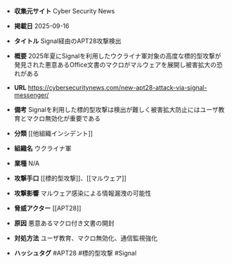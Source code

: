 - **収集元サイト**
Cyber Security News

- **掲載日**
2025-09-16

- **タイトル**
Signal経由のAPT28攻撃検出

- **概要**
2025年夏にSignalを利用したウクライナ軍対象の高度な標的型攻撃が発見された悪意あるOffice文書のマクロがマルウェアを展開し被害拡大の恐れがある

- **URL**
https://cybersecuritynews.com/new-apt28-attack-via-signal-messenger/

- **備考**
Signalを利用した標的型攻撃は検出が難しく被害拡大防止にはユーザ教育とマクロ無効化が重要である

- **分類**
[[他組織インシデント]]

- **組織名**
ウクライナ軍

- **業種**
N/A

- **攻撃手口**
[[標的型攻撃]]、[[マルウェア]]

- **攻撃影響**
マルウェア感染による情報漏洩の可能性

- **脅威アクター**
[[APT28]]

- **原因**
悪意あるマクロ付き文書の開封

- **対処方法**
ユーザ教育、マクロ無効化、通信監視強化

- **ハッシュタグ**
#APT28 #標的型攻撃 #Signal
